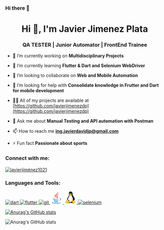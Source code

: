 ### Hi there 👋

<h1 align="center">Hi 👋, I'm Javier Jimenez Plata</h1>
<h3 align="center">QA TESTER | Junior Automator | FrontEnd Trainee</h3>

- 🔭 I’m currently working on **Multidisciplinary Projects**

- 🌱 I’m currently learning **Flutter & Dart and Selenium WebDriver**

- 👯 I’m looking to collaborate on **Web and Mobile Automation**

- 🤝 I’m looking for help with **Consolidate knowledge in Frutter and Dart for mobile development**

- 👨‍💻 All of my projects are available at [https://github.com/javierjimenezdp](https://github.com/javierjimenezdp)

- 💬 Ask me about **Manual Testing and API automation with Postman**

- 📫 How to reach me **ing.javierdavidjp@gmail.com**

- ⚡ Fun fact **Passionate about sports**

<h3 align="left">Connect with me:</h3>
<p align="left">
<a href="https://linkedin.com/in/javierjiménez1021" target="blank"><img align="center" src="https://raw.githubusercontent.com/rahuldkjain/github-profile-readme-generator/master/src/images/icons/Social/linked-in-alt.svg" alt="javierjiménez1021" height="30" width="40" /></a>
</p>

<h3 align="left">Languages and Tools:</h3>
<p align="left"> <a href="https://dart.dev" target="_blank" rel="noreferrer"> <img src="https://www.vectorlogo.zone/logos/dartlang/dartlang-icon.svg" alt="dart" width="40" height="40"/> </a> <a href="https://flutter.dev" target="_blank" rel="noreferrer"> <img src="https://www.vectorlogo.zone/logos/flutterio/flutterio-icon.svg" alt="flutter" width="40" height="40"/> </a> <a href="https://git-scm.com/" target="_blank" rel="noreferrer"> <img src="https://www.vectorlogo.zone/logos/git-scm/git-scm-icon.svg" alt="git" width="40" height="40"/> </a> <a href="https://www.java.com" target="_blank" rel="noreferrer"> <img src="https://raw.githubusercontent.com/devicons/devicon/master/icons/java/java-original.svg" alt="java" width="40" height="40"/> </a> <a href="https://www.linux.org/" target="_blank" rel="noreferrer"> <img src="https://raw.githubusercontent.com/devicons/devicon/master/icons/linux/linux-original.svg" alt="linux" width="40" height="40"/> </a> <a href="https://www.selenium.dev" target="_blank" rel="noreferrer"> <img src="https://raw.githubusercontent.com/detain/svg-logos/780f25886640cef088af994181646db2f6b1a3f8/svg/selenium-logo.svg" alt="selenium" width="40" height="40"/> </a> </p>

[![Anurag's GitHub stats](https://github-readme-stats.vercel.app/api?username=javierjimenezdp)](https://github.com/anuraghazra/github-readme-stats)

![Anurag's GitHub stats](https://github-readme-stats.vercel.app/api?username=javierjimenezdp&show_icons=true&theme=dark)
